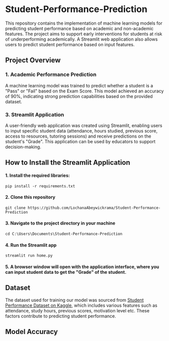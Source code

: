 # Student-Performance-Prediction

This repository contains the implementation of machine learning models for predicting student performance based on academic and non-academic features. The project aims to support early interventions for students at risk of underperforming academically. A Streamlit web application also allows users to predict student performance based on input features.

## Project Overview

### 1. Academic Performance Prediction

A machine learning model was trained to predict whether a student is a "Pass" or "Fail" based on the Exam Score. This model achieved an accuracy of 90%, indicating strong prediction capabilities based on the provided dataset.

### 3. Streamlit Application

A user-friendly web application was created using Streamlit, enabling users to input specific student data (attendance, hours studied, previous score, access to resources, tutoring sessions) and receive predictions on the student's "Grade". This application can be used by educators to support decision-making.

## How to Install the Streamlit Application

#### 1. Install the required libraries:

```
pip install -r requirements.txt
```

#### 2. Clone this repository

```
git clone https://github.com/LochanaAbeywickrama/Student-Performance-Prediction
```

#### 3. Navigate to the project directory in your machine

```
cd C:\Users\Documents\Student-Performance-Prediction
```

#### 4. Run the Streamlit app

```
streamlit run home.py
```

#### 5. A browser window will open with the application interface, where you can input student data to get the "Grade" of the student.

## Dataset

The dataset used for training our model was sourced from [Student Performance Dataset on Kaggle](https://www.kaggle.com/datasets/lainguyn123/student-performance-factors/data), which includes various features such as attendance, study hours, previous scores, motivation level etc. These factors contribute to predicting student performance.

## Model Accuracy
